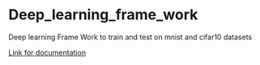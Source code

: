 # Deep_learning_frame_work
Deep learning Frame Work to train and test on mnist and cifar10 datasets

[Link for documentation](https://neuralproject.netlify.app/)
